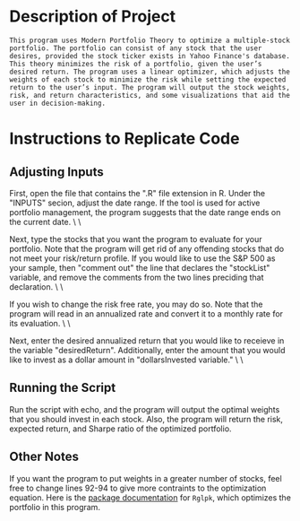 # Description of Project
    This program uses Modern Portfolio Theory to optimize a multiple-stock portfolio. The portfolio can consist of any stock that the user desires, provided the stock ticker exists in Yahoo Finance's database. This theory minimizes the risk of a portfolio, given the user’s desired return. The program uses a linear optimizer, which adjusts the weights of each stock to minimize the risk while setting the expected return to the user’s input. The program will output the stock weights, risk, and return characteristics, and some visualizations that aid the user in decision-making.

# Instructions to Replicate Code
## Adjusting Inputs
First, open the file that contains the ".R" file extension in R. Under the "INPUTS" secion, adjust the date range. If the tool is used for active portfolio management, the program suggests that the date range ends on the current date.  \\ \\

Next, type the stocks that you want the program to evaluate for your portfolio. Note that the program will get rid of any offending stocks that do not meet your risk/return profile. If you would like to use the S&P 500 as your sample, then "comment out" the line that declares the "stockList" variable, and remove the comments from the two lines preciding that declaration. \\ \\

If you wish to change the risk free rate, you may do so. Note that the program will read in an annualized rate and convert it to a monthly rate for its evaluation. \\ \\

Next, enter the desired annualized return that you would like to receieve in the variable "desiredReturn". Additionally, enter the amount that you would like to invest as a dollar amount in "dollarsInvested variable." \\ \\

## Running the Script
Run the script with echo, and the program will output the optimal weights that you should invest in each stock. Also, the program will return the risk, expected return, and Sharpe ratio of the optimized portfolio. 

## Other Notes
If you want the program to put weights in a greater number of stocks, feel free to change lines 92-94 to give more contraints to the optimization equation. Here is the [package documentation](https://cran.r-project.org/web/packages/Rglpk/Rglpk.pdf) for `Rglpk`, which optimizes the portfolio in this program.
